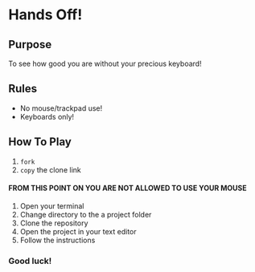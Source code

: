 # Hands Off!

## Purpose

To see how good you are without your precious keyboard!

## Rules

- No mouse/trackpad use!
- Keyboards only!

## How To Play

1. ```fork```
1. ```copy``` the clone link

#### FROM THIS POINT ON YOU ARE NOT ALLOWED TO USE YOUR MOUSE

1. Open your terminal
1. Change directory to the a project folder
1. Clone the repository
1. Open the project in your text editor
1. Follow the instructions

### Good luck!
